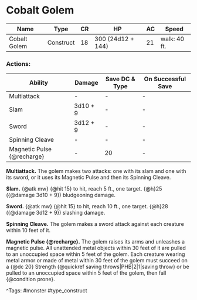 # Cobalt Golem

| Name | Type | CR | HP | AC | Speed |
|------|------|----|----|----|-------|
| Cobalt Golem | Construct | 18 | 300 (24d12 + 144) | 21 | walk: 40 ft. |

### Actions:

| Ability | Damage | Save DC & Type | On Successful Save |
|---------|--------|----------------|--------------------|
| Multiattack | - | - | - |
| Slam | 3d10 + 9 | - | - |
| Sword | 3d12 + 9 | - | - |
| Spinning Cleave | - | - | - |
| Magnetic Pulse {@recharge} | - | 20 | - |


**Multiattack.** The golem makes two attacks: one with its slam and one with its sword, or it uses its Magnetic Pulse and then its Spinning Cleave.

**Slam.** {@atk mw} {@hit 15} to hit, reach 5 ft., one target. {@h}25 ({@damage 3d10 + 9}) bludgeoning damage.

**Sword.** {@atk mw} {@hit 15} to hit, reach 10 ft., one target. {@h}28 ({@damage 3d12 + 9}) slashing damage.

**Spinning Cleave.** The golem makes a sword attack against each creature within 10 feet of it.

**Magnetic Pulse {@recharge}.** The golem raises its arms and unleashes a magnetic pulse. All unattended metal objects within 30 feet of it are pulled to an unoccupied space within 5 feet of the golem. Each creature wearing metal armor or made of metal within 30 feet of the golem must succeed on a {@dc 20} Strength {@quickref saving throws|PHB|2|1|saving throw} or be pulled to an unoccupied space within 5 feet of the golem, then fall {@condition prone}.

^Tags: #monster #type_construct